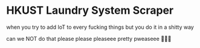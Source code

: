 # HKUST Laundry System Scraper
when you try to add IoT to every fucking things but you do it in a shitty way

can we NOT do that please please pleaseee pretty pweaseee 🥺🥺🥺

